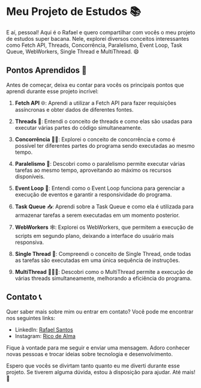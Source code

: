 # Meu Projeto de Estudos 📚

E aí, pessoal! Aqui é o Rafael e quero compartilhar com vocês o meu projeto de estudos super bacana. Nele, explorei diversos conceitos interessantes como Fetch API, Threads, Concorrência, Paralelismo, Event Loop, Task Queue, WebWorkers, Single Thread e MultiThread. 😄

## Pontos Aprendidos 🧠

Antes de começar, deixa eu contar para vocês os principais pontos que aprendi durante esse projeto incrível:

1. **Fetch API** 🌐: Aprendi a utilizar a Fetch API para fazer requisições assíncronas e obter dados de diferentes fontes.

2. **Threads** 🧵: Entendi o conceito de threads e como elas são usadas para executar várias partes do código simultaneamente.

3. **Concorrência** 🏃‍♀️: Explorei o conceito de concorrência e como é possível ter diferentes partes do programa sendo executadas ao mesmo tempo.

4. **Paralelismo** 🚀: Descobri como o paralelismo permite executar várias tarefas ao mesmo tempo, aproveitando ao máximo os recursos disponíveis.

5. **Event Loop** 🔄: Entendi como o Event Loop funciona para gerenciar a execução de eventos e garantir a responsividade do programa.

6. **Task Queue** 📥: Aprendi sobre a Task Queue e como ela é utilizada para armazenar tarefas a serem executadas em um momento posterior.

7. **WebWorkers** 🕸️: Explorei os WebWorkers, que permitem a execução de scripts em segundo plano, deixando a interface do usuário mais responsiva.

8. **Single Thread** 👤: Compreendi o conceito de Single Thread, onde todas as tarefas são executadas em uma única sequência de instruções.

9. **MultiThread** 🧑‍🤝‍🧑: Descobri como o MultiThread permite a execução de várias threads simultaneamente, melhorando a eficiência do programa.

## Contato 📞

Quer saber mais sobre mim ou entrar em contato? Você pode me encontrar nos seguintes links:

- LinkedIn: [Rafael Santos](https://www.linkedin.com/in/rafael-santos-399458213/)
- Instagram: [Rico de Alma](https://www.instagram.com/ricodealma/)

Fique à vontade para me seguir e enviar uma mensagem. Adoro conhecer novas pessoas e trocar ideias sobre tecnologia e desenvolvimento.

Espero que vocês se divirtam tanto quanto eu me diverti durante esse projeto. Se tiverem alguma dúvida, estou à disposição para ajudar. Até mais! 👋
